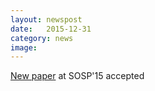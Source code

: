 ```yaml
---
layout: newspost
date:   2015-12-31
category: news
image: 
---
```


[New paper]({{"/publications"|relative_url}}) at SOSP'15 accepted